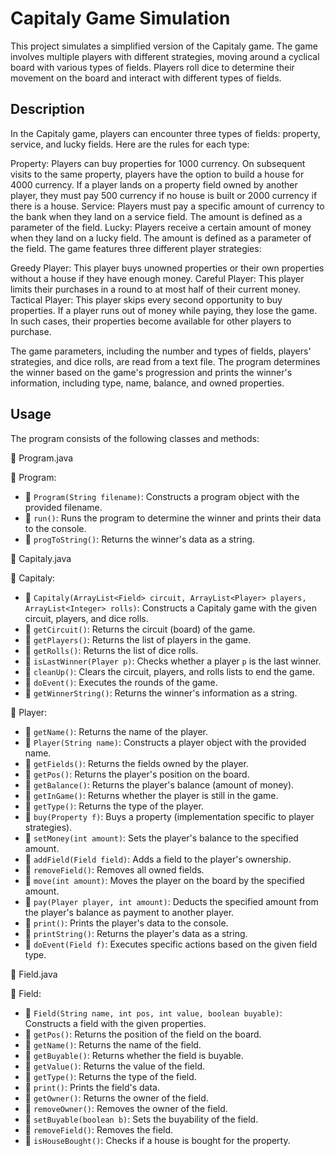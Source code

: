 # Capitaly Game Simulation

This project simulates a simplified version of the Capitaly game. The game involves multiple players with different strategies, moving around a cyclical board with various types of fields. Players roll dice to determine their movement on the board and interact with different types of fields.

## Description

In the Capitaly game, players can encounter three types of fields: property, service, and lucky fields. Here are the rules for each type:

Property: Players can buy properties for 1000 currency. On subsequent visits to the same property, players have the option to build a house for 4000 currency. If a player lands on a property field owned by another player, they must pay 500 currency if no house is built or 2000 currency if there is a house.
Service: Players must pay a specific amount of currency to the bank when they land on a service field. The amount is defined as a parameter of the field.
Lucky: Players receive a certain amount of money when they land on a lucky field. The amount is defined as a parameter of the field.
The game features three different player strategies:

Greedy Player: This player buys unowned properties or their own properties without a house if they have enough money.
Careful Player: This player limits their purchases in a round to at most half of their current money.
Tactical Player: This player skips every second opportunity to buy properties.
If a player runs out of money while paying, they lose the game. In such cases, their properties become available for other players to purchase.

The game parameters, including the number and types of fields, players' strategies, and dice rolls, are read from a text file. The program determines the winner based on the game's progression and prints the winner's information, including type, name, balance, and owned properties.

## Usage

The program consists of the following classes and methods:

📂 Program.java

👤 Program:
- 📝 `Program(String filename)`: Constructs a program object with the provided filename.
- 📝 `run()`: Runs the program to determine the winner and prints their data to the console.
- 📝 `progToString()`: Returns the winner's data as a string.

📂 Capitaly.java

👤 Capitaly:
- 📝 `Capitaly(ArrayList<Field> circuit, ArrayList<Player> players, ArrayList<Integer> rolls)`: Constructs a Capitaly game with the given circuit, players, and dice rolls.
- 📝 `getCircuit()`: Returns the circuit (board) of the game.
- 📝 `getPlayers()`: Returns the list of players in the game.
- 📝 `getRolls()`: Returns the list of dice rolls.
- 📝 `isLastWinner(Player p)`: Checks whether a player `p` is the last winner.
- 📝 `cleanUp()`: Clears the circuit, players, and rolls lists to end the game.
- 📝 `doEvent()`: Executes the rounds of the game.
- 📝 `getWinnerString()`: Returns the winner's information as a string.

👤 Player:
- 📝 `getName()`: Returns the name of the player.
- 📝 `Player(String name)`: Constructs a player object with the provided name.
- 📝 `getFields()`: Returns the fields owned by the player.
- 📝 `getPos()`: Returns the player's position on the board.
- 📝 `getBalance()`: Returns the player's balance (amount of money).
- 📝 `getInGame()`: Returns whether the player is still in the game.
- 📝 `getType()`: Returns the type of the player.
- 📝 `buy(Property f)`: Buys a property (implementation specific to player strategies).
- 📝 `setMoney(int amount)`: Sets the player's balance to the specified amount.
- 📝 `addField(Field field)`: Adds a field to the player's ownership.
- 📝 `removeField()`: Removes all owned fields.
- 📝 `move(int amount)`: Moves the player on the board by the specified amount.
- 📝 `pay(Player player, int amount)`: Deducts the specified amount from the player's balance as payment to another player.
- 📝 `print()`: Prints the player's data to the console.
- 📝 `printString()`: Returns the player's data as a string.
- 📝 `doEvent(Field f)`: Executes specific actions based on the given field type.

📂 Field.java

👤 Field:
- 📝 `Field(String name, int pos, int value, boolean buyable)`: Constructs a field with the given properties.
- 📝 `getPos()`: Returns the position of the field on the board.
- 📝 `getName()`: Returns the name of the field.
- 📝 `getBuyable()`: Returns whether the field is buyable.
- 📝 `getValue()`: Returns the value of the field.
- 📝 `getType()`: Returns the type of the field.
- 📝 `print()`: Prints the field's data.
- 📝 `getOwner()`: Returns the owner of the field.
- 📝 `removeOwner()`: Removes the owner of the field.
- 📝 `setBuyable(boolean b)`: Sets the buyability of the field.
- 📝 `removeField()`: Removes the field.
- 📝 `isHouseBought()`: Checks if a house is bought for the property.
